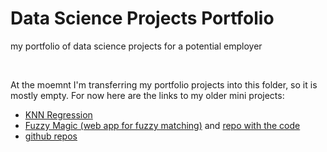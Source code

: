 # Data Science Projects Portfolio
my portfolio of data science projects for a potential employer

<br>

At the moemnt I'm transferring my portfolio projects into this folder, so it is mostly empty.
For now here are the links to my older mini projects:

- [KNN Regression](https://github.com/leztien/portfolio-project-knn-regression)
- [Fuzzy Magic (web app for fuzzy matching)](http://www.fuzzymagic.eu/) and [repo with the code](https://github.com/leztien/FuzzyMagic)
- [github repos](https://github.com/leztien)
